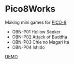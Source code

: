 # Pico8Works
Making mini games for [PICO-8](http://www.lexaloffle.com/pico-8.php).

* OBN-P01 Hollow Seeker
* OBN-P02 Attack of Buddha
* OBN-P03 Chie no Magari Ita
* OBN-P04 Ishido

[DEMO](http://obono.github.io/Pico8Works/)
